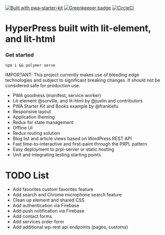 [![Built with pwa–starter–kit](https://img.shields.io/badge/built_with-pwa–starter–kit_-blue.svg)](https://github.com/Polymer/pwa-starter-kit "Built with pwa–starter–kit") [![Greenkeeper badge](https://badges.greenkeeper.io/hyperpress/pressmedics.svg?token=c1c4c312e9e2b874d02b0622ada6020f06d31e4c93594d0923b5da68eb1d2d85&ts=1532501095011)](https://greenkeeper.io/)
[![CircleCI](https://circleci.com/gh/hyperpress/pressmedics.svg?style=svg&circle-token=a56a8a61431cb26b7f1a29d42b44f776e48620fe)](https://circleci.com/gh/hyperpress/pressmedics)

# HyperPress built with lit-element, and lit-html

### Get started

```
npm i && polymer serve
```

IMPORTANT: This project currently makes use of bleeding edge technologies and subject to significant breaking changes. It should not be considered safe for production use. 

- PWA goodness (manifest, service worker)
- Lit-element @sorville, and lit-html by @justin and contributors
- PWA Starter Kit and Books example by @frankiefu
- Responsive layout
- Application theming
- Redux for state management
- Offline UI
- Redux routing solution
- Blog list and article views based on WordPress REST API
- Fast time-to-interactive and first-paint through the PRPL pattern
- Easy deployment to prpl-server or static hosting
- Unit and integrating testing starting points

# TODO List

- Add favorites custom favorites feature
- Add search and Chrome microphone search feature
- Clean up element and shared CSS
- Add authentication via Firebase
- Add push notification via Firebase
- Add contact forms
- Add services order form
- Add additional wp-rest api endpoints (pages, customs)
